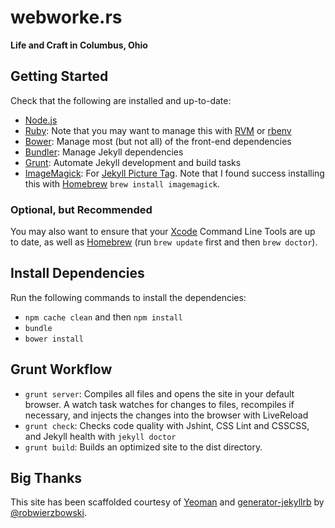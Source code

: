# webworke.rs
**Life and Craft in Columbus, Ohio**

## Getting Started
Check that the following are installed and up-to-date:
- [Node.js](http://nodejs.org/)
- [Ruby](http://www.ruby-lang.org/): Note that you may want to manage this with [RVM](https://rvm.io/) or [rbenv](https://github.com/sstephenson/rbenv)
- [Bower](http://bower.io/): Manage most (but not all) of the front-end dependencies
- [Bundler](http://gembundler.com/): Manage Jekyll dependencies
- [Grunt](http://gruntjs.com/): Automate Jekyll development and build tasks
- [ImageMagick](http://www.imagemagick.org/script/): For [Jekyll Picture Tag](https://github.com/robwierzbowski/jekyll-picture-tag). Note that I found success installing this with [Homebrew](http://brew.sh/) `brew install imagemagick`.

### Optional, but Recommended
You may also want to ensure that your [Xcode](https://developer.apple.com/xcode/) Command Line Tools are up to date, as well as [Homebrew](http://brew.sh/) (run `brew update` first and then `brew doctor`).

## Install Dependencies
Run the following commands to install the dependencies:
- `npm cache clean` and then `npm install`
- `bundle`
- `bower install`

## Grunt Workflow
- `grunt server`: Compiles all files and opens the site in your default browser. A watch task watches for changes to files, recompiles if necessary, and injects the changes into the browser with LiveReload
- `grunt check`: Checks code quality with Jshint, CSS Lint and CSSCSS, and Jekyll health with `jekyll doctor`
- `grunt build`: Builds an optimized site to the dist directory.

## Big Thanks
This site has been scaffolded courtesy of [Yeoman](http://yeoman.io/) and [generator-jekyllrb](https://github.com/robwierzbowski/generator-jekyllrb) by [@robwierzbowski](https://github.com/robwierzbowski).
